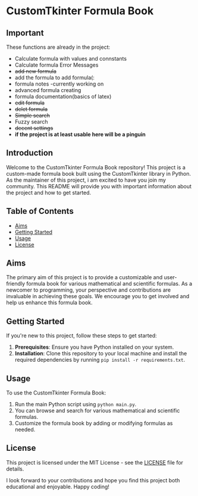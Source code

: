 # CustomTkinter Formula Book

## Important
These functions are already in the project:
- Calculate formula with values and connstants
- Calculate formula Error Messages
- ~~add new formula~~
- add the formula to add formula(:
- formula notes -currently working on 
- advanced formula creating
- formula documentation(basics of latex)
- ~~edit formula~~
- ~~delet formula~~
- ~~Simple search~~
- Fuzzy search
- ~~decent settings~~
- **if the project is at least usable here will be a pinguin**


## Introduction
Welcome to the CustomTkinter Formula Book repository! This project is a custom-made formula book built using the CustomTkinter library in Python. As the maintainer of this project, i am excited to have you join my community. This README will provide you with important information about the project and how to get started.


## Table of Contents
- [Aims](#aims)
- [Getting Started](#getting-started)
- [Usage](#usage)
- [License](#license)

## Aims
The primary aim of this project is to provide a customizable and user-friendly formula book for various mathematical and scientific formulas. As a newcomer to programming, your perspective and contributions are invaluable in achieving these goals. We encourage you to get involved and help us enhance this formula book.


## Getting Started
If you're new to this project, follow these steps to get started:

1. **Prerequisites**: Ensure you have Python installed on your system.
2. **Installation**: Clone this repository to your local machine and install the required dependencies by running `pip install -r requirements.txt`.

## Usage
To use the CustomTkinter Formula Book:

1. Run the main Python script using `python main.py`.
2. You can browse and search for various mathematical and scientific formulas.
3. Customize the formula book by adding or modifying formulas as needed.


## License
This project is licensed under the MIT License - see the [LICENSE](LICENSE) file for details.

I look forward to your contributions and hope you find this project both educational and enjoyable. Happy coding!
